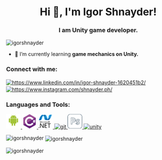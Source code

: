 <!--
**IgorShnayder/IgorShnayder** is a ✨ _special_ ✨ repository because its `README.md` (this file) appears on your GitHub profile.
-->

<h1 align="center">Hi 👋, I'm Igor Shnayder!</h1>
<h3 align="center">I am Unity game developer.</h3>

<p align="left"> <img src="https://komarev.com/ghpvc/?username=igorshnayder&label=Profile%20views&color=0e75b6&style=flat" alt="igorshnayder" /> </p>

- 🌱 I’m currently learning **game mechanics on Unity.**

<h3 align="left">Connect with me:</h3>
<p align="left">
<a href="https://linkedin.com/in/https://www.linkedin.com/in/igor-shnayder-1620451b2/" target="blank"><img align="center" src="https://raw.githubusercontent.com/rahuldkjain/github-profile-readme-generator/master/src/images/icons/Social/linked-in-alt.svg" alt="https://www.linkedin.com/in/igor-shnayder-1620451b2/" height="30" width="40" /></a>
<a href="https://instagram.com/https://www.instagram.com/shnayder.ph/" target="blank"><img align="center" src="https://raw.githubusercontent.com/rahuldkjain/github-profile-readme-generator/master/src/images/icons/Social/instagram.svg" alt="https://www.instagram.com/shnayder.ph/" height="30" width="40" /></a>
</p>

<h3 align="left">Languages and Tools:</h3>
<p align="left"> <a href="https://developer.android.com" target="_blank" rel="noreferrer"> <img src="https://raw.githubusercontent.com/devicons/devicon/master/icons/android/android-original-wordmark.svg" alt="android" width="40" height="40"/> </a> <a href="https://www.w3schools.com/cs/" target="_blank" rel="noreferrer"> <img src="https://raw.githubusercontent.com/devicons/devicon/master/icons/csharp/csharp-original.svg" alt="csharp" width="40" height="40"/> </a> <a href="https://dotnet.microsoft.com/" target="_blank" rel="noreferrer"> <img src="https://raw.githubusercontent.com/devicons/devicon/master/icons/dot-net/dot-net-original-wordmark.svg" alt="dotnet" width="40" height="40"/> </a> <a href="https://git-scm.com/" target="_blank" rel="noreferrer"> <img src="https://www.vectorlogo.zone/logos/git-scm/git-scm-icon.svg" alt="git" width="40" height="40"/> </a> <a href="https://www.photoshop.com/en" target="_blank" rel="noreferrer"> <img src="https://raw.githubusercontent.com/devicons/devicon/master/icons/photoshop/photoshop-line.svg" alt="photoshop" width="40" height="40"/> </a> <a href="https://unity.com/" target="_blank" rel="noreferrer"> <img src="https://www.vectorlogo.zone/logos/unity3d/unity3d-icon.svg" alt="unity" width="40" height="40"/> </a> </p>

<p><img align="left" src="https://github-readme-stats.vercel.app/api/top-langs?username=igorshnayder&show_icons=true&locale=en&layout=compact" alt="igorshnayder" /></p>

<p>&nbsp;<img align="center" src="https://github-readme-stats.vercel.app/api?username=igorshnayder&show_icons=true&locale=en" alt="igorshnayder" /></p>

<p><img align="center" src="https://github-readme-streak-stats.herokuapp.com/?user=igorshnayder&" alt="igorshnayder" /></p>
